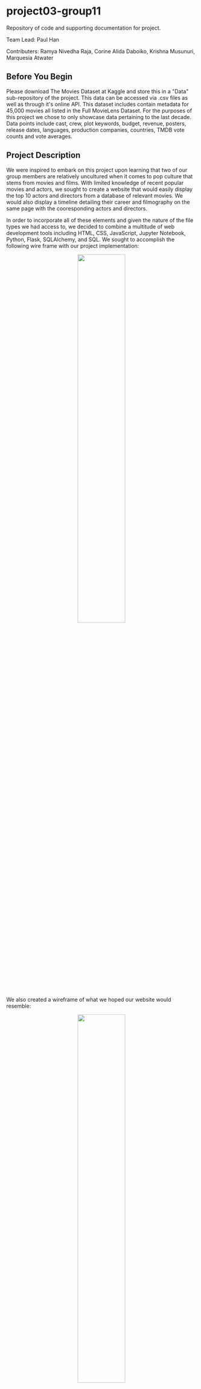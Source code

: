 # project03-group11
Repository of code and supporting documentation for project. 

Team Lead: Paul Han 

Contributers: Ramya Nivedha Raja, Corine Alida Daboiko, Krishna Musunuri, Marquesia Atwater

## Before You Begin
Please download The Movies Dataset at Kaggle and store this in a "Data" sub-repository of the project. This data can be accessed via .csv files as well as through it's online API. This dataset includes contain metadata for 45,000 movies all listed in the Full MovieLens Dataset. For the purposes of this project we chose to only showcase data pertaining to the last decade. Data points include cast, crew, plot keywords, budget, revenue, posters, release dates, languages, production companies, countries, TMDB vote counts and vote averages. 
 
## Project Description
We were inspired to embark on this project upon learning that two of our group members are relatively uncultured when it comes to pop culture that stems from movies and films. With limited knowledge of recent popular movies and actors, we sought to create a website that would easily display the top 10 actors and directors from a database of relevant movies. We would also display a timeline detailing their career and filmography on the same page with the cooresponding actors and directors.

In order to incorporate all of these elements and given the nature of the file types we had access to, we decided to combine a multitude of web development tools including HTML, CSS, JavaScript, Jupyter Notebook, Python, Flask, SQLAlchemy, and SQL. We sought to accomplish the following wire frame with our project implementation: 

<p align="center">
    <img src = "https://github.com/pbhan710/project03-group11/blob/main/Wireframe_Code.png " width=50% height=50%>
 </p>

We also created a wireframe of what we hoped our website would resemble:

<p align="center">
    <img src = "https://github.com/pbhan710/project03-group11/blob/main/Wireframe.png " width=50% height=50%>
 </p>

## Back-End Programming

Whilst creating our website, we started by first understanding the API, which contained our data, and learning it's proper documentation. We then filtered our query results of what timeframe of movies we wanted access to.  Given that there were 45,000 movie data entries in our dataset, we narrowed down our data based on the following parameters: 
- Movies released within the time frame of January 2013 to January 2023 (Resulted in pages 1-500)
- Movies only released in English language
- Movies that adhered to a relatively high popularity rating (In other words, movies that were not relatively well-known were not considered)

We then requested the filtered data by making calls to TMDB's APIs to retrieve and store data into lists. Then at the end of the query, we verified the total number of movies. 

Once our data was filtered down based on these parameters, it was reduced to a dataset with aproximately 2,500 individual movie datapoints with thousands more actors. We then used Jupyter Notebook and python to sort our results based on actors, directors, and movies, and load those into individual dataframes. These dataframes were then exported as three separate .csv files for easy upload into a SQL database. 

We used PGAdmin to connect to the local Postgres database and store movies, directors, and actors into the respective tables. Tables within the local Postgres database should already be created before attempting. In order to create a design for the data we wanted stored, we created schemas - a user schema and a reviews schema. This ensured that the user was not already stored in the database in addition to hashing the stored password after using a virtual field to check that the original password matched the password confirmation. The layout of our data within our SQL database resembles the following ERD diagram:

<p align = "center">
  <img src="https://github.com/pbhan710/project03-group11/blob/main/ERD.png ">
 </p>
   
Then we queried the information we wanted from our database using routes via SQLAlchemy in Flask. These routes returned jsonified versions of our results that were then read by our JavaScript file using the d3 library. 

The queried results would return information illustrating a top ten list of the top movies, directors, and actors from the dataset. Then after reading the jsonified results, we displayed this information on our website in HTML. Also occuring at the same time, a different JavaScript library, [TimeKnots](https://github.com/alangrafu/timeknots), organized the cooresponding actor or directors filmography on a timeline and displayed it next to them. 

Finally, our website is being run through our Flask app.py at the end. 

## How to Install and Run the Project

Download all files from this GitHub repository or clone this repository on your desktop. 

First you must ensure the data has been correctly created and stored. Create a database in PGAdmin, for the simplicity of the project, we named our database "project03_group11_db". Then right click on your newly created database and select the query tool. Once the query tool opens, there should be a line of buttons right above your query window. Click on the left most button, when hovered over says "Open File". Then use the create_tables.sql file included in the repository and create the respective tables in PGAdmin. Simply run this file in a query. 

Then, on the left hand side, expand the drop down menu of your database. You should see a variety of options. Click on Schemas, then Tables, to confirm the three tables have been successfully created: "actor", "director", and "movie".

Once you have confirmed the tables have been created, right click on each table and import the cooresponding data located in the "Data" folder from this repository. 

After doing this for each table, run a new query as "select * from actor" to ensure the table has been loaded with the appropriate information. Repeat for all three tables. 

#### For Windows
Open GitBash on the cooresponding folder in your home directory and run "python app.py" then click on the IP address link that appears to be taken to the website. 

#### For MAC
Open Terminal on the cooresponding folder in your home directory and run "app.py" then click on the IP address link that appears to be taken to the website.

## Challenges
Some of the challenges we faced over the course of our project: 
- Learning how to read the API and query the information we needed
  - We spend several hours learning and understanding how the API works and how we could best implement it in our project 
- Too many pages and API could not run using Jupyter Notebook 
  - Had to switch to Visual Studio Code and filter our parameters even further
- While working on our Javascript using the Twitter Feed, we could not get a live feed. 
  - We have to search for Twitter documentation on it
- Separating our HTML file into HTML and CSS for better readability
  - We ran into errors when separating our styling elements of our website, which resulted in us combining the two into a single file and correctly alligning and documenting throughout
- Our imported JavaScript library, Timeknots, incorporated the d3 JavaScript library as well; however, it did not use the version of d3 we were accustomed to using. 
  - Hence we had to add and incorporate the new version of d3 into the TimeKnots library in order to correctly implement it. 
- Ran into problems connecting Flask app.py with our .js JavaScript files
  - Better mapped out the process with a wireframe to expand our understanding: 
<p align= "center">
  <img src= "https://github.com/pbhan710/project03-group11/blob/main/Wireframe_flaskto.js.png">
</p>
 
### API Documentation Basics
Here are a few basic details to help better understand the structure of the API
#### URL's
- discover_base_url
    - Base URL of TMDB's Discover API to search movies by different types of data. This includes the API key.
- movie_base_url
    - Base URL of TMDB's Movie API to search details of a specific movie by ID.
- discover_target_url
    - Full URL of TMDB's Discover API which includes TMDB properties to filter movies by. 
    - Example URL: https://api.themoviedb.org/3/discover/movie?api_key=%7Bapi_key%7D&release_date.gte=2010-01-01&release_date.lte=2010-01-31%C2%AEion=us&with_release_type=2%7C3&vote_count.gte=1&sort_by=popularity.desc&page=1
- movie_target_url
    - Full URL of TMDB's Movie API which includes the TMDB movie. 
    - Example URL: https://api.themoviedb.org/3/movie/550?api_key=%7Bapi_key%7D
#### TMDB Properties
- release_date.gte={release_start_date}
    - Earliest date of movies' release dates to search for using TMDB's Discover API.
- release_date.lte={today}: Latest date of movies' release dates to search for using TMDB's Discover API.
#### Other
- today
    - Today's date.
#### Hard-Coded TMDB URL Properties:
- region=US: ISO 3166-1 code to filter movies' release dates by. Set specifically to US.
- with_release_type=2|3: Type of releases. 2|3 pulls movies with theatrical releases.
- vote_count.gte=1: Minimum number of votes by TMDB users on movies to search for in TMDB's Discover API. Set to 1 to exclude movies with 0 votes, reducing overall search results.
- sort_by=popularity.desc: Sort movies pulled through TMDB's Discover API by TMDB's popularity metric among TMDB users, descending.
- append_to_results=credits: Add to the result of an API call more details. This is used when making an API call to TMDB's Movie API to also add details on the cast/crew of the movie.


### Acknowledgements
This dataset is an ensemble of data collected from TMDB and GroupLens.

The Full MovieLens Dataset consisting of 26 million ratings and 750,000 tag applications from 270,000 users on all the 45,000 movies in this dataset can be accessed [here](https://www.kaggle.com/datasets/rounakbanik/the-movies-dataset)

The Movie Details, Credits and Keywords have been collected from the TMDB Open API. This product uses the TMDb API but is not endorsed or certified by TMDb. Their API also provides access to data on many additional movies, actors and actresses, crew members, and TV shows. You can try it for yourself here.

The Movie Links and Ratings have been obtained from the Official GroupLens website. The files are a part of the dataset available [here](https://www.kaggle.com/datasets/rounakbanik/the-movies-dataset)

We used the [Timeknots](https://github.com/alangrafu/timeknots) JavaScript Library


